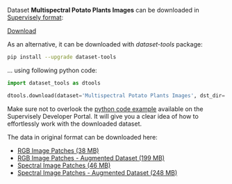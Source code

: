 Dataset **Multispectral Potato Plants Images** can be downloaded in [Supervisely format](https://developer.supervisely.com/api-references/supervisely-annotation-json-format):

 [Download](https://assets.supervisely.com/supervisely-supervisely-assets-public/teams_storage/p/P/nW/WPW94w89kuJtLNqVP3NikWZeYKJSGkwfkcq6b0vxuHhAuHoCbl05IuvMtQtnstpS4pxQv6tu555Ts2bwKB7dqYbrQuWaAcBRhYL9WpvDL3jjEeDpaMqTU8SJTWOU.tar)

As an alternative, it can be downloaded with *dataset-tools* package:
``` bash
pip install --upgrade dataset-tools
```

... using following python code:
``` python
import dataset_tools as dtools

dtools.download(dataset='Multispectral Potato Plants Images', dst_dir='~/dataset-ninja/')
```
Make sure not to overlook the [python code example](https://developer.supervisely.com/getting-started/python-sdk-tutorials/iterate-over-a-local-project) available on the Supervisely Developer Portal. It will give you a clear idea of how to effortlessly work with the downloaded dataset.

The data in original format can be downloaded here:

- [RGB Image Patches (38 MB)](https://www.webpages.uidaho.edu/vakanski/Codes_Data/RGB_Images.zip)
- [RGB Image Patches - Augmented Dataset (199 MB)](https://www.webpages.uidaho.edu/vakanski/Codes_Data/RGB_Augmented.zip)
- [Spectral Image Patches (46 MB)](https://www.webpages.uidaho.edu/vakanski/Codes_Data/Spectral_Images.zip)
- [Spectral Image Patches - Augmented Dataset (248 MB)](https://www.webpages.uidaho.edu/vakanski/Codes_Data/Spectral_Augmented.zip)
